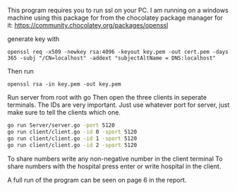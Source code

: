 This program requires you to run ssl on your PC. 
I am running on a windows machine using this package for from the chocolatey package manager for it: 
https://community.chocolatey.org/packages/openssl

generate key with 

`openssl req -x509 -newkey rsa:4096 -keyout key.pem -out cert.pem -days 365 -subj "/CN=localhost" -addext "subjectAltName = DNS:localhost"`

Then run 

`openssl rsa -in key.pem -out key.pem`

Run server from root with go 
Then open the three clients in seperate terminals. 
The IDs are very important. 
Just use whatever port for server, just make sure to tell the clients which one. 

``` bash
go run Server/server.go -port 5120
go run client/client.go -id 0 -sport 5120
go run client/client.go -id 1 -sport 5120
go run client/client.go -id 2 -sport 5120
```

To share numbers write any non-negative number in the client terminal 
To share numbers with the hospital press enter or write hospital in the client. 

A full run of the program can be seen on page 6 in the report. 

